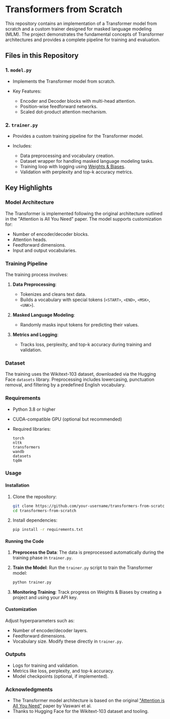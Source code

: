 # Transformers from Scratch

This repository contains an implementation of a Transformer model from scratch and a custom trainer designed for masked language modeling (MLM). The project demonstrates the fundamental concepts of Transformer architectures and provides a complete pipeline for training and evaluation.

## Files in this Repository

### 1. `model.py`

* Implements the Transformer model from scratch.
* Key Features:

  * Encoder and Decoder blocks with multi-head attention.
  * Position-wise feedforward networks.
  * Scaled dot-product attention mechanism.

### 2. `trainer.py`

* Provides a custom training pipeline for the Transformer model.
* Includes:

  * Data preprocessing and vocabulary creation.
  * Dataset wrapper for handling masked language modeling tasks.
  * Training loop with logging using [Weights & Biases](https://wandb.ai/).
  * Validation with perplexity and top-k accuracy metrics.

## Key Highlights

### Model Architecture

The Transformer is implemented following the original architecture outlined in the "Attention is All You Need" paper. The model supports customization for:

* Number of encoder/decoder blocks.
* Attention heads.
* Feedforward dimensions.
* Input and output vocabularies.

### Training Pipeline

The training process involves:

1. **Data Preprocessing**:

   * Tokenizes and cleans text data.
   * Builds a vocabulary with special tokens (`<START>`, `<END>`, `<MSK>`, `<UNK>`).
2. **Masked Language Modeling**:

   * Randomly masks input tokens for predicting their values.
3. **Metrics and Logging**:

   * Tracks loss, perplexity, and top-k accuracy during training and validation.

### Dataset

The training uses the Wikitext-103 dataset, downloaded via the Hugging Face `datasets` library. Preprocessing includes lowercasing, punctuation removal, and filtering by a predefined English vocabulary.

### Requirements

* Python 3.8 or higher
* CUDA-compatible GPU (optional but recommended)
* Required libraries:

  ```
  torch
  nltk
  transformers
  wandb
  datasets
  tqdm
  ```

### Usage

#### Installation

1. Clone the repository:

   ```bash
   git clone https://github.com/your-username/transformers-from-scratch.git
   cd transformers-from-scratch
   ```
2. Install dependencies:

   ```bash
   pip install -r requirements.txt
   ```

#### Running the Code

1. **Preprocess the Data**:
   The data is preprocessed automatically during the training phase in `trainer.py`.

2. **Train the Model**:
   Run the `trainer.py` script to train the Transformer model:

   ```bash
   python trainer.py
   ```

3. **Monitoring Training**:
   Track progress on Weights & Biases by creating a project and using your API key.

#### Customization

Adjust hyperparameters such as:

* Number of encoder/decoder layers.
* Feedforward dimensions.
* Vocabulary size.
  Modify these directly in `trainer.py`.

### Outputs

* Logs for training and validation.
* Metrics like loss, perplexity, and top-k accuracy.
* Model checkpoints (optional, if implemented).

### Acknowledgments

* The Transformer model architecture is based on the original ["Attention is All You Need"](https://arxiv.org/abs/1706.03762) paper by Vaswani et al.
* Thanks to Hugging Face for the Wikitext-103 dataset and tooling.

